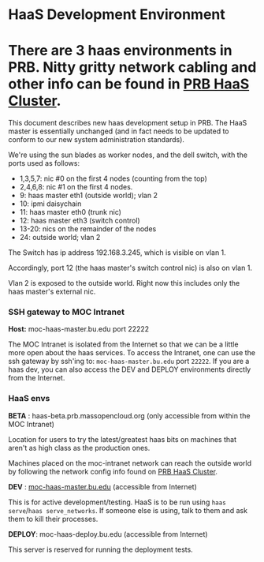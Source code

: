 # HaaS Development Environment
There are 3 haas environments in PRB. Nitty gritty network cabling and other info can be found in [PRB HaaS Cluster](BU-PRB-Cluster.html).
=======
This document describes new haas development setup in PRB. The HaaS master is essentially unchanged (and in fact needs to be updated to conform to our new system administration standards).

We're using the sun blades as worker nodes, and the dell switch, with the ports used as follows:
* 1,3,5,7: nic #0 on the first 4 nodes (counting from the top)
* 2,4,6,8: nic #1 on the first 4 nodes.
* 9: haas master eth1 (outside world); vlan 2
* 10: ipmi daisychain
* 11: haas master eth0 (trunk nic)
* 12: haas master eth3 (switch control)
* 13-20: nics on the remainder of the nodes
* 24: outside world; vlan 2

The Switch has ip address 192.168.3.245, which is visible on vlan 1.

Accordingly, port 12 (the haas master's switch control nic) is also on vlan 1.

Vlan 2 is exposed to the outside world. Right now this includes only the haas master's external nic.

### SSH gateway to MOC Intranet

  **Host:** moc-haas-master.bu.edu port 22222

The MOC Intranet is isolated from the Internet so that we can be a little more open about the haas services. To access the Intranet, one can use the ssh gateway by ssh'ing to: `moc-haas-master.bu.edu` port `22222`. If you are a haas dev, you can also access the DEV and DEPLOY environments directly from the Internet.

### HaaS envs

  **BETA** : haas-beta.prb.massopencloud.org (only accessible from within the MOC Intranet)

Location for users to try the latest/greatest haas bits on machines that aren't as high class as the production ones.

Machines placed on the moc-intranet network can reach the outside world by following the network config info found on [PRB HaaS Cluster](haas-dev-setup.html).

  **DEV** : [moc-haas-master.bu.edu](PRB-MOC-Haas-Master-Config.html) (accessible from Internet)

This is for active development/testing. HaaS is to be run using `haas serve`/`haas serve_networks`. If someone else is using, talk to them and ask them to kill their processes.

  **DEPLOY**: moc-haas-deploy.bu.edu (accessible from Internet)

This server is reserved for running the deployment tests.

